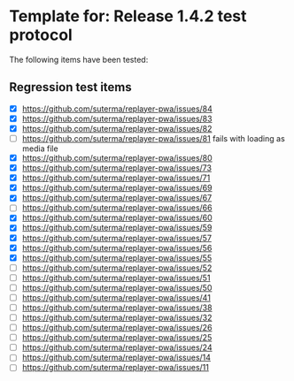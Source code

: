 # Template for: Release 1.4.2 test protocol

The following items have been tested:

## Regression test items

- [x] https://github.com/suterma/replayer-pwa/issues/84
- [x] https://github.com/suterma/replayer-pwa/issues/83 
- [x] https://github.com/suterma/replayer-pwa/issues/82
- [ ] https://github.com/suterma/replayer-pwa/issues/81 fails with loading as media file
- [x] https://github.com/suterma/replayer-pwa/issues/80
- [x] https://github.com/suterma/replayer-pwa/issues/73
- [x] https://github.com/suterma/replayer-pwa/issues/71
- [x] https://github.com/suterma/replayer-pwa/issues/69
- [x] https://github.com/suterma/replayer-pwa/issues/67
- [ ] https://github.com/suterma/replayer-pwa/issues/66
- [x] https://github.com/suterma/replayer-pwa/issues/60
- [x] https://github.com/suterma/replayer-pwa/issues/59
- [x] https://github.com/suterma/replayer-pwa/issues/57
- [x] https://github.com/suterma/replayer-pwa/issues/56
- [x] https://github.com/suterma/replayer-pwa/issues/55
- [ ] https://github.com/suterma/replayer-pwa/issues/52
- [ ] https://github.com/suterma/replayer-pwa/issues/51
- [ ] https://github.com/suterma/replayer-pwa/issues/50
- [ ] https://github.com/suterma/replayer-pwa/issues/41
- [ ] https://github.com/suterma/replayer-pwa/issues/38
- [ ] https://github.com/suterma/replayer-pwa/issues/32
- [ ] https://github.com/suterma/replayer-pwa/issues/26
- [ ] https://github.com/suterma/replayer-pwa/issues/25
- [ ] https://github.com/suterma/replayer-pwa/issues/24
- [ ] https://github.com/suterma/replayer-pwa/issues/14
- [ ] https://github.com/suterma/replayer-pwa/issues/11